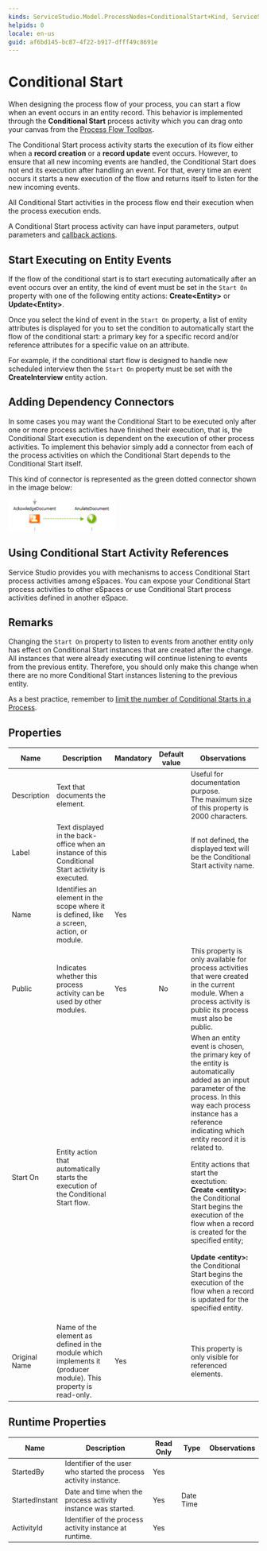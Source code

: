 ```yaml
---
kinds: ServiceStudio.Model.ProcessNodes+ConditionalStart+Kind, ServiceStudio.Model.ReferenceConditionalStart+Kind
helpids: 0
locale: en-us
guid: af6bd145-bc87-4f22-b917-dfff49c8691e
---
```


# Conditional Start

When designing the process flow of your process, you can start a flow when an event occurs in an entity record. This behavior is implemented through the **Conditional Start** process activity which you can drag onto your canvas from the [Process Flow Toolbox](<../../../develop/processes/process-flow/process-flow-toolbox.md>).

The Conditional Start process activity starts the execution of its flow either when a **record creation** or a **record update** event occurs. However, to ensure that all new incoming events are handled, the Conditional Start does not end its execution after handling an event. For that, every time an event occurs it starts a new execution of the flow and returns itself to listen for the new incoming events.

All Conditional Start activities in the process flow end their execution when the process execution ends.

A Conditional Start process activity can have input parameters, output parameters and [callback actions](<../../../develop/processes/actions-callback/actions-activities-callback.md>).

## Start Executing on Entity Events

If the flow of the conditional start is to start executing automatically after an event occurs over an entity, the kind of event must be set in the `Start On` property with one of the following entity actions: **Create&lt;Entity&gt;** or **Update&lt;Entity&gt;**.

Once you select the kind of event in the `Start On` property, a list of entity attributes is displayed for you to set the condition to automatically start the flow of the conditional start: a primary key for a specific record and/or reference attributes for a specific value on an attribute.

For example, if the conditional start flow is designed to handle new scheduled interview then the `Start On` property must be set with the **CreateInterview** entity action.

## Adding Dependency Connectors

In some cases you may want the Conditional Start to be executed only after one or more process activities have finished their execution, that is, the Conditional Start execution is dependent on the execution of other process activities. To implement this behavior simply add a connector from each of the process activities on which the Conditional Start depends to the Conditional Start itself.

This kind of connector is represented as the green dotted connector shown in the image below:

![](images/dependency-connector.png)

## Using Conditional Start Activity References

Service Studio provides you with mechanisms to access Conditional Start process activities among eSpaces. You can expose your Conditional Start process activities to other eSpaces or use Conditional Start process activities defined in another eSpace.

## Remarks

Changing the `Start On` property to listen to events from another entity only has effect on Conditional Start instances that are created after the change. All instances that were already executing will continue listening to events from the previous entity. Therefore, you should only make this change when there are no more Conditional Start instances listening to the previous entity.

As a best practice, remember to [limit the number of Conditional Starts in a Process](<../../../develop/processes/best-practices/limit-conditional-starts.md>).

## Properties

<table markdown="1">
<thead>
<tr>
<th>Name</th>
<th>Description</th>
<th>Mandatory</th>
<th>Default value</th>
<th>Observations</th>
</tr>
</thead>
<tbody>
<tr>
<td title="Description">Description</td>
<td>Text that documents the element.</td>
<td></td>
<td></td>
<td>Useful for documentation purpose.<br/>The maximum size of this property is 2000 characters.</td>
</tr>
<tr>
<td title="Label">Label</td>
<td>Text displayed in the back-office when an instance of this Conditional Start activity is executed.</td>
<td></td>
<td></td>
<td>If not defined, the displayed text will be the Conditional Start activity name.</td>
</tr>
<tr>
<td title="Name">Name</td>
<td>Identifies an element in the scope where it is defined, like a screen, action, or module.</td>
<td>Yes</td>
<td></td>
<td></td>
</tr>
<tr>
<td title="Public">Public</td>
<td>Indicates whether this process activity can be used by other modules.</td>
<td>Yes</td>
<td>No</td>
<td>This property is only available for process activities that were created in the current module. When a process activity is public its process must also be public.</td>
</tr>
<tr>
<td title="Start On">Start On</td>
<td>Entity action that automatically starts the execution of the Conditional Start flow.</td>
<td></td>
<td></td>
<td>When an entity event is chosen, the primary key of the entity is automatically added as an input parameter of the process. In this way each process instance has a reference indicating which entity record it is related to.<br/><br/>
        Entity actions that start the exectution:<br/>
        <strong>Create &lt;entity&gt;:</strong>
        the Conditional Start begins the execution of the flow when a record is created for the specified entity;<br/><br/>
        <strong>Update &lt;entity&gt;:</strong>
        the Conditional Start begins the execution of the flow when a record is updated for the specified entity.<br/><br/></td>
</tr>
<tr>
<td title="Original Name">Original Name</td>
<td>Name of the element as defined in the module which implements it (producer module). This property is read-only.</td>
<td>Yes</td>
<td></td>
<td>This property is only visible for referenced elements.</td>
</tr>
</tbody>
</table>

## Runtime Properties

<table markdown="1">
<thead>
<tr>
<th>Name</th>
<th>Description</th>
<th>Read Only</th>
<th>Type</th>
<th>Observations</th>
</tr>
</thead>
<tbody>
<tr>
<td>StartedBy</td>
<td>Identifier of the user who started the process activity instance.</td>
<td>Yes</td>
<td></td>
<td></td>
</tr>
<tr>
<td>StartedInstant</td>
<td>Date and time when the process activity instance was started.</td>
<td>Yes</td>
<td>Date Time</td>
<td></td>
</tr>
<tr>
<td>ActivityId</td>
<td>Identifier of the process activity instance at runtime.</td>
<td>Yes</td>
<td></td>
<td></td>
</tr>
</tbody>
</table>

